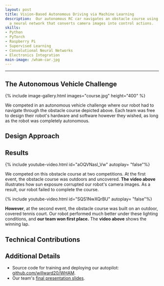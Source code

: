 ```yaml
---
layout: post
title: Vision-Based Autonomous Driving via Machine Learning
description:  Our autonomous RC car navigates an obstacle course using
  a neural network that converts camera images into control actions. 
skills: 
- Python
- PyTorch
- Raspberry Pi
- Supervised Learning
- Convolutional Neural Networks
- Electronics Integration
main-image: /wham-car.jpg
---
```


---
## The Autonomous Vehicle Challenge

{% include image-gallery.html images="course.jpg" height="400" %}

We competed in an autonomous vehicle challenge where our robot had to
navigate through the obstacle course depicted above. Each team was 
free to design their robot's hardware and software however they wished, 
as long as the robot was completely autonomous. 

## Design Approach


## Results

{% include youtube-video.html id="aOQVNasl_Vw" autoplay= "false"%}

We competed on this obstacle course at two competitions. At the first event,
the obstacle course was outdoors and uncovered. **The video above** illustrates
how sun exposure corrupted our robot's camera images. As a result, our robot 
failed to complete the course. 

{% include youtube-video.html id="SQS1NwXQrBU" autoplay= "false"%}

**However**, at the second event, the obstacle course was built on an outdoor,
covered tennis court. Our robot performed much better under these lighting
conditions, and **our team won first place.** The **video above** shows the winning
lap. 


## Technical Contributions


## Additional Details
* Source code for training and deploying our autopilot: [github.com/willward20/WHAM](https://github.com/willward20/WHAM).
* Our team's [final presentation slides](https://github.com/willward20/WHAM/blob/main/final_presentation.pdf).
